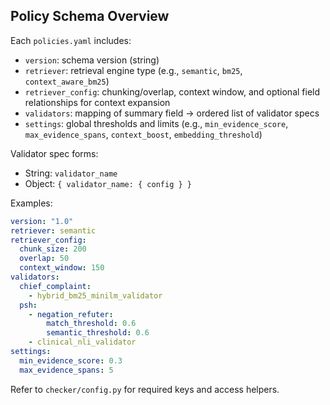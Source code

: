 ## Policy Schema Overview

Each `policies.yaml` includes:
- `version`: schema version (string)
- `retriever`: retrieval engine type (e.g., `semantic`, `bm25`, `context_aware_bm25`)
- `retriever_config`: chunking/overlap, context window, and optional field relationships for context expansion
- `validators`: mapping of summary field → ordered list of validator specs
- `settings`: global thresholds and limits (e.g., `min_evidence_score`, `max_evidence_spans`, `context_boost`, `embedding_threshold`)

Validator spec forms:
- String: `validator_name`
- Object: `{ validator_name: { config } }`

Examples:
```yaml
version: "1.0"
retriever: semantic
retriever_config:
  chunk_size: 200
  overlap: 50
  context_window: 150
validators:
  chief_complaint:
    - hybrid_bm25_minilm_validator
  psh:
    - negation_refuter:
        match_threshold: 0.6
        semantic_threshold: 0.6
    - clinical_nli_validator
settings:
  min_evidence_score: 0.3
  max_evidence_spans: 5
```

Refer to `checker/config.py` for required keys and access helpers.
